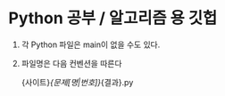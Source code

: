 # Python 공부 / 알고리즘 용 깃헙

1. 각 Python  파일은 main이 없을 수도 있다.
2. 파일명은 다음 컨벤션을 따른다

	{사이트}_{문제[명|번호]}_{결과}.py

